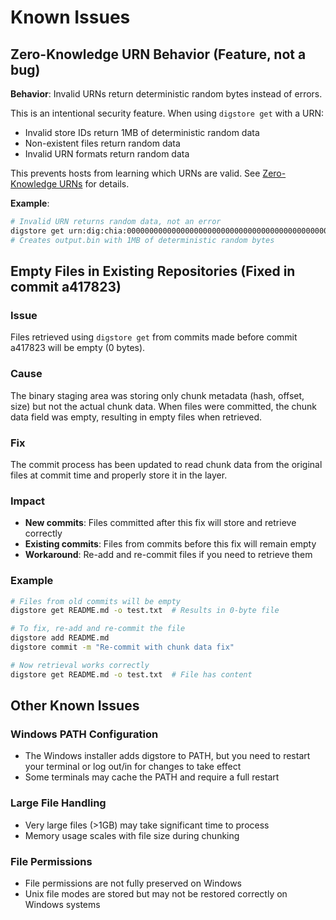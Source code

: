# Known Issues

## Zero-Knowledge URN Behavior (Feature, not a bug)

**Behavior**: Invalid URNs return deterministic random bytes instead of errors.

This is an intentional security feature. When using `digstore get` with a URN:
- Invalid store IDs return 1MB of deterministic random data
- Non-existent files return random data
- Invalid URN formats return random data

This prevents hosts from learning which URNs are valid. See [Zero-Knowledge URNs](ZERO_KNOWLEDGE_URNS.md) for details.

**Example**:
```bash
# Invalid URN returns random data, not an error
digstore get urn:dig:chia:0000000000000000000000000000000000000000000000000000000000000000/fake.txt -o output.bin
# Creates output.bin with 1MB of deterministic random bytes
```

## Empty Files in Existing Repositories (Fixed in commit a417823)

### Issue
Files retrieved using `digstore get` from commits made before commit a417823 will be empty (0 bytes).

### Cause
The binary staging area was storing only chunk metadata (hash, offset, size) but not the actual chunk data. When files were committed, the chunk data field was empty, resulting in empty files when retrieved.

### Fix
The commit process has been updated to read chunk data from the original files at commit time and properly store it in the layer.

### Impact
- **New commits**: Files committed after this fix will store and retrieve correctly
- **Existing commits**: Files from commits before this fix will remain empty
- **Workaround**: Re-add and re-commit files if you need to retrieve them

### Example
```bash
# Files from old commits will be empty
digstore get README.md -o test.txt  # Results in 0-byte file

# To fix, re-add and re-commit the file
digstore add README.md
digstore commit -m "Re-commit with chunk data fix"

# Now retrieval works correctly
digstore get README.md -o test.txt  # File has content
```

## Other Known Issues

### Windows PATH Configuration
- The Windows installer adds digstore to PATH, but you need to restart your terminal or log out/in for changes to take effect
- Some terminals may cache the PATH and require a full restart

### Large File Handling
- Very large files (>1GB) may take significant time to process
- Memory usage scales with file size during chunking

### File Permissions
- File permissions are not fully preserved on Windows
- Unix file modes are stored but may not be restored correctly on Windows systems
